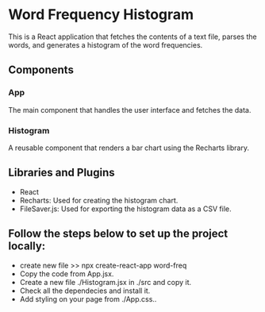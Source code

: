 # Word Frequency Histogram

This is a React application that fetches the contents of a text file, parses the words, and generates a histogram of the word frequencies.

## Components

### App

The main component that handles the user interface and fetches the data.

### Histogram

A reusable component that renders a bar chart using the Recharts library.

## Libraries and Plugins

- React
- Recharts: Used for creating the histogram chart.
- FileSaver.js: Used for exporting the histogram data as a CSV file.

## Follow the steps below to set up the project locally:

- create new file >> npx create-react-app word-freq
- Copy the code from App.jsx.
- Create a new file ./Histogram.jsx in ./src and copy it.
- Check all the dependecies and install it.
- Add styling on your page from ./App.css..
